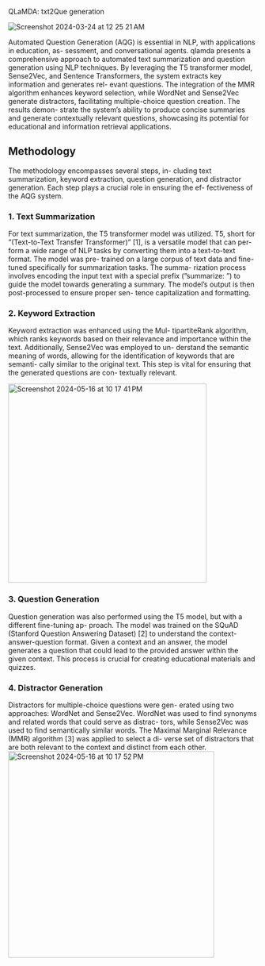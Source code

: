 QLaMDA: txt2Que generation

![Screenshot 2024-03-24 at 12 25 21 AM](https://github.com/ArchishmanSengupta/QLaMDA/assets/71402528/9a6026ff-d1d0-4cea-8504-a20a7da02ad8)

Automated Question Generation (AQG) is essential in NLP, with applications in education, as- sessment, and conversational agents. qlamda presents a comprehensive approach to automated text summarization and question generation using NLP techniques. By leveraging the T5 transformer model, Sense2Vec, and Sentence Transformers, the system extracts key information and generates rel- evant questions. The integration of the MMR algorithm enhances keyword selection, while WordNet and Sense2Vec generate distractors, facilitating multiple-choice question creation. The results demon- strate the system’s ability to produce concise summaries and generate contextually relevant questions, showcasing its potential for educational and information retrieval applications.

## Methodology
The methodology encompasses several steps, in- cluding text summarization, keyword extraction, question generation, and distractor generation. Each step plays a crucial role in ensuring the ef- fectiveness of the AQG system.

### 1. Text Summarization
For text summarization, the T5 transformer model was utilized. T5, short for ”(Text-to-Text Transfer Transformer)” [1], is a versatile model that can per- form a wide range of NLP tasks by converting them into a text-to-text format. The model was pre- trained on a large corpus of text data and fine-tuned specifically for summarization tasks. The summa- rization process involves encoding the input text with a special prefix (”summarize: ”) to guide the model towards generating a summary. The model’s output is then post-processed to ensure proper sen- tence capitalization and formatting.

### 2. Keyword Extraction
Keyword extraction was enhanced using the Mul- tipartiteRank algorithm, which ranks keywords based on their relevance and importance within the text. Additionally, Sense2Vec was employed to un- derstand the semantic meaning of words, allowing for the identification of keywords that are semanti- cally similar to the original text. This step is vital for ensuring that the generated questions are con- textually relevant.

<!-- [![\\ S(c_i) = (1 - \lambda) + \lambda \cdot \sum_{c_j \in \text{pred}(c_i)} \frac{w_{ij} \cdot S(c_j)}{\sum_{c_k \in \text{succ}(c_j)} w_{jk}}](https://latex.codecogs.com/svg.latex?%5C%5C%20S(c_i)%20%3D%20(1%20-%20%5Clambda)%20%2B%20%5Clambda%20%5Ccdot%20%5Csum_%7Bc_j%20%5Cin%20%5Ctext%7Bpred%7D(c_i)%7D%20%5Cfrac%7Bw_%7Bij%7D%20%5Ccdot%20S(c_j)%7D%7B%5Csum_%7Bc_k%20%5Cin%20%5Ctext%7Bsucc%7D(c_j)%7D%20w_%7Bjk%7D%7D)](#_) -->

<img width="401" alt="Screenshot 2024-05-16 at 10 17 41 PM" src="https://github.com/ArchishmanSengupta/qlamda/assets/71402528/792901b9-90c0-44c0-857c-28a4610d650c">


### 3. Question Generation
Question generation was also performed using the T5 model, but with a different fine-tuning ap- proach. The model was trained on the SQuAD (Stanford Question Answering Dataset) [2] to understand the context-answer-question format. Given a context and an answer, the model generates a question that could lead to the provided answer within the given context. This process is crucial for creating educational materials and quizzes.

### 4. Distractor Generation
Distractors for multiple-choice questions were gen- erated using two approaches: WordNet and Sense2Vec. WordNet was used to find synonyms and related words that could serve as distrac- tors, while Sense2Vec was used to find semantically similar words. The Maximal Marginal Relevance (MMR) algorithm [3] was applied to select a di- verse set of distractors that are both relevant to the context and distinct from each other.
<img width="416" alt="Screenshot 2024-05-16 at 10 17 52 PM" src="https://github.com/ArchishmanSengupta/qlamda/assets/71402528/2a8edef6-4c31-4370-a39b-fd7cad08b1bd">
